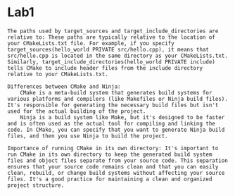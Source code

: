 # Lab1
    The paths used by target_sources and target_include_directories are relative to: These paths are typically relative to the location of your CMakeLists.txt file. For example, if you specify target_sources(hello_world PRIVATE src/hello.cpp), it means that src/hello.cpp is located in the same directory as your CMakeLists.txt. Similarly, target_include_directories(hello_world PRIVATE include) tells CMake to include header files from the include directory relative to your CMakeLists.txt.

    Differences between CMake and Ninja:
        CMake is a meta-build system that generates build systems for various platforms and compilers (like Makefiles or Ninja build files). It's responsible for generating the necessary build files but isn't used for the actual building of the project.
        Ninja is a build system like Make, but it's designed to be faster and is often used as the actual tool for compiling and linking the code. In CMake, you can specify that you want to generate Ninja build files, and then you use Ninja to build the project.

    Importance of running CMake in its own directory: It's important to run CMake in its own directory to keep the generated build system files and object files separate from your source code. This separation ensures that your source code remains clean and that you can easily clean, rebuild, or change build systems without affecting your source files. It's a good practice for maintaining a clean and organized project structure.
